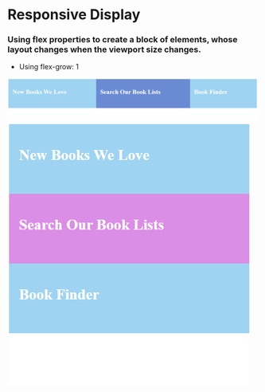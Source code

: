 # Responsive Display

### Using flex properties to create a block of elements, whose layout changes when the viewport size changes.

* Using flex-grow: 1

![reponsiveDisplay](responsiveDisplay.png)
![reponsiveDisplayCollapsed](responsiveDisplayCollapsedFlexGrow1.png)

